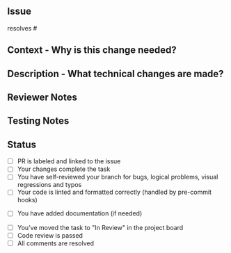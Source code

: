 <!--
  Make sure PR name is descriptive and clear.
  Use tags to communicate the target of this PR - backend, frontend, tests, workflows, etc.
 -->

## Issue
<!--  specify the issue this PR resolves -->
resolves #

## Context - Why is this change needed?

## Description - What technical changes are made?

## Reviewer Notes
<!-- Would any additional technical context be useful to your PR reviewer? What unexpected issues had to be worked around? -->

## Testing Notes
<!-- Additional information for testing this PR, description of the changes from the users' perspective, etc. -->

## Status
* [ ] PR is labeled and linked to the issue
* [ ] Your changes complete the task
* [ ] You have self-reviewed your branch for bugs, logical problems, visual regressions and typos
* [ ] Your code is linted and formatted correctly (handled by pre-commit hooks)
<!--
until testing strategy is specified and documented, ignore
* [ ] You have added unit tests or made changes to them, where necessary
-->
* [ ] You have added documentation (if needed)
<!-- PR is ready for review when all above are checked -->
* [ ] You've moved the task to "In Review" in the project board
* [ ] Code review is passed
* [ ] All comments are resolved

<!-- When all items are checked, the PR is ready for merge -->
<!-- 🎉 Congrats! 🎉 -->
<!-- Remember to share your success in the daily sync! -->
